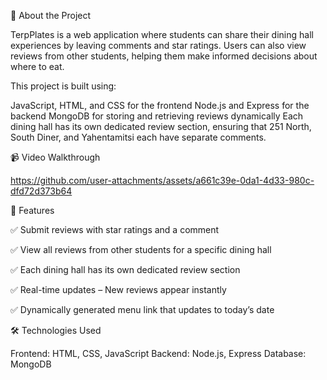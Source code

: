 📌 About the Project

TerpPlates is a web application where students can share their dining hall experiences by leaving comments and star ratings. Users can also view reviews from other students, helping them make informed decisions about where to eat.

This project is built using:

JavaScript, HTML, and CSS for the frontend
Node.js and Express for the backend
MongoDB for storing and retrieving reviews dynamically
Each dining hall has its own dedicated review section, ensuring that 251 North, South Diner, and Yahentamitsi each have separate comments.

📹 Video Walkthrough

https://github.com/user-attachments/assets/a661c39e-0da1-4d33-980c-dfd72d373b64

🚀 Features

✅ Submit reviews with star ratings and a comment

✅ View all reviews from other students for a specific dining hall

✅ Each dining hall has its own dedicated review section

✅ Real-time updates – New reviews appear instantly

✅ Dynamically generated menu link that updates to today’s date

🛠 Technologies Used

Frontend: HTML, CSS, JavaScript
Backend: Node.js, Express
Database: MongoDB
